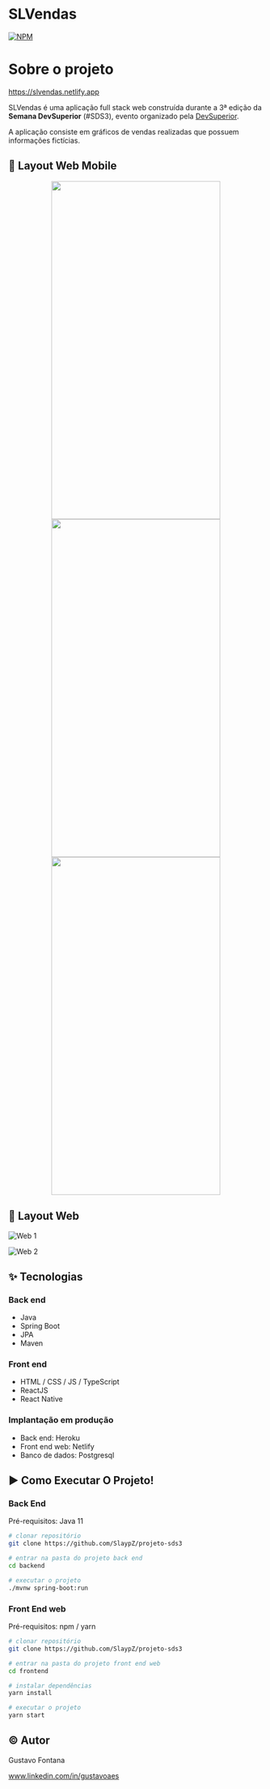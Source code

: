 # SLVendas

[![NPM](https://img.shields.io/npm/l/react)](https://github.com/SlaypZ/projeto-sds3/blob/main/LICENSE) 

# Sobre o projeto

https://slvendas.netlify.app

SLVendas é uma aplicação full stack web construída durante a 3ª edição da **Semana DevSuperior** (#SDS3), evento organizado pela [DevSuperior]( devsuperior.com.br "Site da DevSuperior").

A aplicação consiste em gráficos de vendas realizadas que possuem informações fictícias.

## 🔖 Layout Web Mobile
<p align="center">
  <img src="https://github.com/SlaypZ/projeto-sds3/blob/main/frontend/public/readme/App_Mobile.png" width="334" height="667">
  <img src="https://github.com/SlaypZ/projeto-sds3/blob/main/frontend/public/readme/App_Mobile_Dashboard.png" width="334" height="667">
  <img src="https://github.com/SlaypZ/projeto-sds3/blob/main/frontend/public/readme/App_Mobile_DFashboard2.png" width="334" height="667">
</p>


## 🔖 Layout Web
![Web 1](https://github.com/SlaypZ/projeto-sds3/blob/main/frontend/public/readme/App_Web.png)

![Web 2](https://github.com/SlaypZ/projeto-sds3/blob/main/frontend/public/readme/App_Web_Dashboard.png)

## ✨ Tecnologias
### Back end
- Java
- Spring Boot
- JPA
- Maven
### Front end
- HTML / CSS / JS / TypeScript
- ReactJS
- React Native
### Implantação em produção
- Back end: Heroku
- Front end web: Netlify
- Banco de dados: Postgresql

## ▶️ Como Executar O Projeto!

### Back End
Pré-requisitos: Java 11

```bash
# clonar repositório
git clone https://github.com/SlaypZ/projeto-sds3

# entrar na pasta do projeto back end
cd backend

# executar o projeto
./mvnw spring-boot:run
```

### Front End web
Pré-requisitos: npm / yarn

```bash
# clonar repositório
git clone https://github.com/SlaypZ/projeto-sds3

# entrar na pasta do projeto front end web
cd frontend

# instalar dependências
yarn install

# executar o projeto
yarn start
```

## ©️ Autor

Gustavo Fontana

www.linkedin.com/in/gustavoaes


